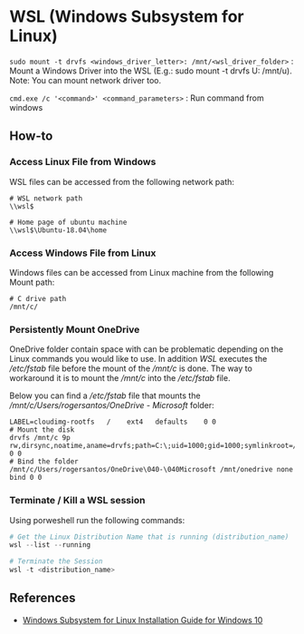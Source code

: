 # WSL (Windows Subsystem for Linux) #

`sudo mount -t drvfs <windows_driver_letter>: /mnt/<wsl_driver_folder>` : Mount a Windows Driver into the WSL (E.g.: sudo mount -t drvfs U: /mnt/u). Note: You can mount network driver too.

`cmd.exe /c '<command>' <command_parameters>` : Run command from windows

## How-to 

### Access Linux File from Windows 

WSL files can be accessed from the following network path: 

```shell 
# WSL network path
\\wsl$

# Home page of ubuntu machine
\\wsl$\Ubuntu-18.04\home
```

### Access Windows File from Linux 

Windows files can be accessed from Linux machine from the following Mount path:

```shell 
# C drive path
/mnt/c/
```

### Persistently Mount OneDrive 

OneDrive folder contain space with can be problematic depending on the Linux commands you would like to use. In addition *WSL* executes the */etc/fstab* file before the mount of the */mnt/c* is done. The way to workaround it is to mount the */mnt/c* into the */etc/fstab* file. 

Below you can find a */etc/fstab* file that mounts the */mnt/c/Users/rogersantos/OneDrive - Microsoft* folder: 

```
LABEL=cloudimg-rootfs	/	 ext4	defaults	0 0
# Mount the disk
drvfs /mnt/c 9p rw,dirsync,noatime,aname=drvfs;path=C:\;uid=1000;gid=1000;symlinkroot=/mnt/,mmap,access=client,msize=262144,trans=virtio 0 0
# Bind the folder
/mnt/c/Users/rogersantos/OneDrive\040-\040Microsoft /mnt/onedrive none bind 0 0
```

### Terminate / Kill a WSL session 

Using porweshell run the following commands:

```powershell 
# Get the Linux Distribution Name that is running (distribution_name)
wsl --list --running

# Terminate the Session 
wsl -t <distribution_name>
```

## References

- [Windows Subsystem for Linux Installation Guide for Windows 10](https://docs.microsoft.com/en-us/windows/wsl/install-win10)
